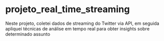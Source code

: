 # projeto_real_time_streaming
Neste projeto, coletei dados de streaming do Twitter via API, em seguida apliquei técnicas de análise em tempo real para obter insights sobre determinado assunto
